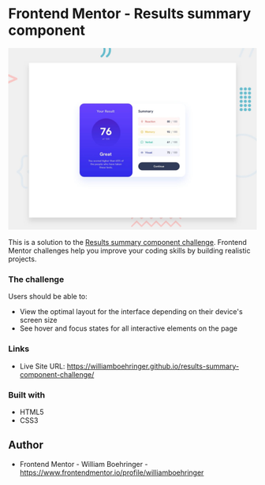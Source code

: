 # Frontend Mentor - Results summary component

![Design preview for the Results summary component coding challenge](./design/desktop-preview.jpg)

This is a solution to the [Results summary component challenge](https://www.frontendmentor.io/challenges/results-summary-component-CE_K6s0maV). Frontend Mentor challenges help you improve your coding skills by building realistic projects.

### The challenge

Users should be able to:

- View the optimal layout for the interface depending on their device's screen size
- See hover and focus states for all interactive elements on the page

### Links

- Live Site URL: https://williamboehringer.github.io/results-summary-component-challenge/

### Built with

- HTML5
- CSS3

## Author

- Frontend Mentor - William Boehringer - https://www.frontendmentor.io/profile/williamboehringer

